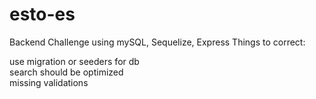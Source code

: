 # esto-es
Backend Challenge using mySQL, Sequelize, Express
Things to correct: 

use migration or seeders for db <br/>
search should be optimized <br/>
missing validations
